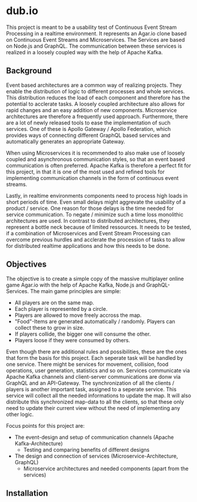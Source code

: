 # dub.io
This project is meant to be a usability test of Continuous Event Stream Processing in a realtime environment. It represents an Agar.io clone based on Continuous Event Streams and Microservices. The Services are based on Node.js and GraphQL. The communication between these services is realized in a loosely coupled way with the help of Apache Kafka.

## Background
Event based architectures are a common way of realizing projects. They enable the distribution of logic to different processes and whole services. This distribution reduces the load of each component and therefore has the potential to acclerate tasks. A loosely coupled architecture also allows for rapid changes and an easy addition of new components. Microservice architectures are therefore a frequently used approach. Furthermore, there are a lot of newly released tools to ease the implementation of such services. One of these is Apollo Gateway / Apollo Federation, which provides ways of connecting different GraphQL based services and automatically generates an appropriate Gateway.

When using Microservices it is recommended to also make use of loosely coupled and asynchronous communication styles, so that an event based communication is often preferred. Apache Kafka is therefore a perfect fit for this project, in that it is one of the most used and refined tools for implementing communication channels in the form of continuous event streams.

Lastly, in realtime environments components need to process high loads in short periods of time. Even small delays might aggrevate the usability of a product / service. One reason for those delays is the time needed for service communication. To negate / minimize such a time loss monolithic architectures are used. In contrast to distributed architectures, they represent a bottle neck because of limited ressources. It needs to be tested, if a combination of Microservices and Event Stream Processing can overcome previous hurdles and acclerate the procession of tasks to allow for distributed realtime applications and how this needs to be done.

## Objectives
The objective is to create a simple copy of the massive multiplayer online game Agar.io with the help of Apache Kafka, Node.js and GraphQL-Services. The main game principles are simple:

* All players are on the same map.
* Each player is represented by a circle.
* Players are allowed to move freely accross the map.
* "Food"-Items are generated automatically / randomly. Players can collect these to grow in size.
* If players collide, the bigger one will consume the other.
* Players loose if they were consumed by others.

Even though there are additional rules and possibilities, these are the ones that form the basis for this project. Each seperate task will be handled by one service. There might be services for movement, collision, food operations, user generation, statistics and so on. Services communicate via Apache Kafka channels and client-server communications are donw via GraphQL and an API-Gateway. The synchronization of all the clients / players is another important task, assigned to a seperate service. This service will collect all the needed informations to update the map. It will also distribute this synchronized map-data to all the clients, so that these only need to update their current view without the need of implementing any other logic.

Focus points for this project are:
* The event-design and setup of communication channels (Apache Kafka-Architecture)
  * Testing and comparing benefits of different designs
* The design and connection of services (Microservice-Architecture, GraphQL)
  * Microservice architectures and needed components (apart from the services)

## Installation
